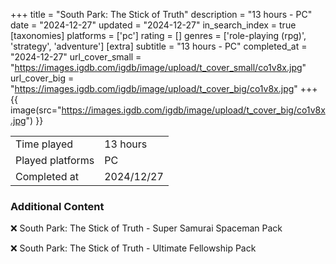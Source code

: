 +++
title = "South Park: The Stick of Truth"
description = "13 hours - PC"
date = "2024-12-27"
updated = "2024-12-27"
in_search_index = true
[taxonomies]
platforms = ['pc']
rating = []
genres = ['role-playing (rpg)', 'strategy', 'adventure']
[extra]
subtitle = "13 hours - PC"
completed_at = "2024-12-27"
url_cover_small = "https://images.igdb.com/igdb/image/upload/t_cover_small/co1v8x.jpg"
url_cover_big = "https://images.igdb.com/igdb/image/upload/t_cover_big/co1v8x.jpg"
+++
{{ image(src="https://images.igdb.com/igdb/image/upload/t_cover_big/co1v8x.jpg") }}

|              |            |
| ------------ | ---------- |
| Time played  | 13 hours |
| Played platforms    | PC |
| Completed at | 2024/12/27 |



### Additional Content


❌ South Park: The Stick of Truth - Super Samurai Spaceman Pack

❌ South Park: The Stick of Truth - Ultimate Fellowship Pack
